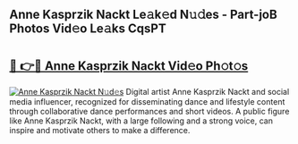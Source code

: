 ## Anne Kasprzik Nackt Le𝚊k𝚎d N𝚞𝚍es - Part-joB Photos Vid𝚎o Le𝚊ks CqsPT

# <h2><a href="http://fb8p45.evod.top/?m=Anne+Kasprzik+Nackt">🔗 👉🔴 Anne Kasprzik Nackt Vid𝚎o Ph𝚘t𝚘s</a></h2>

[![Anne Kasprzik Nackt N𝚞d𝚎s](https://i.imgur.com/8V9OHl7.gif)](http://fb8p45.evod.top/?m=Anne+Kasprzik+Nackt)
Digital artist Anne Kasprzik Nackt and social media influencer, recognized for disseminating dance and lifestyle content through collaborative dance performances and short videos. A public figure like Anne Kasprzik Nackt, with a large following and a strong voice, can inspire and motivate others to make a difference. 
